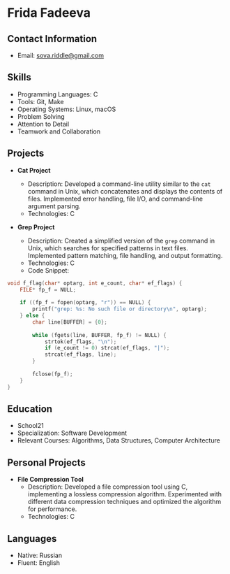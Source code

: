 # Frida Fadeeva

## Contact Information
- Email: sova.riddle@gmail.com

## Skills
- Programming Languages: C
- Tools: Git, Make
- Operating Systems: Linux, macOS
- Problem Solving
- Attention to Detail
- Teamwork and Collaboration

## Projects
- **Cat Project**
  - Description: Developed a command-line utility similar to the `cat` command in Unix, which concatenates and displays the contents of files. Implemented error handling, file I/O, and command-line argument parsing.
  - Technologies: C

- **Grep Project**
  - Description: Created a simplified version of the `grep` command in Unix, which searches for specified patterns in text files. Implemented pattern matching, file handling, and output formatting.
  - Technologies: C
  - Code Snippet:

```c
void f_flag(char* optarg, int e_count, char* ef_flags) {
    FILE* fp_f = NULL;
    
    if ((fp_f = fopen(optarg, "r")) == NULL) {
        printf("grep: %s: No such file or directory\n", optarg);
    } else {
        char line[BUFFER] = {0};
        
        while (fgets(line, BUFFER, fp_f) != NULL) {
            strtok(ef_flags, "\n");
            if (e_count != 0) strcat(ef_flags, "|");
            strcat(ef_flags, line);
        }
        
        fclose(fp_f);
    }
}
```

## Education
- School21
- Specialization: Software Development
- Relevant Courses: Algorithms, Data Structures, Computer Architecture

## Personal Projects
- **File Compression Tool**
  - Description: Developed a file compression tool using C, implementing a lossless compression algorithm. Experimented with different data compression techniques and optimized the algorithm for performance.
  - Technologies: C

## Languages
- Native: Russian
- Fluent: English